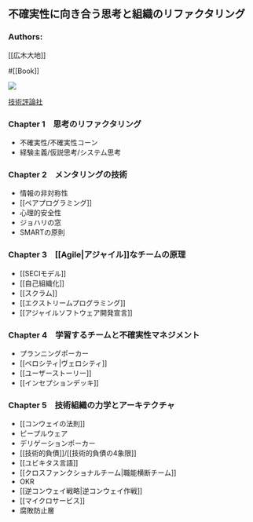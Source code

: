 ## 不確実性に向き合う思考と組織のリファクタリング

### Authors:
[[広木大地]]

#[[Book]]

![](https://gihyo.jp/assets/images/cover/2018/thumb/TH320_9784774196053.jpg)

[技術評論社](https://gihyo.jp/book/2018/978-4-7741-9605-3)

### Chapter 1　思考のリファクタリング
- 不確実性/不確実性コーン
- 経験主義/仮説思考/システム思考
### Chapter 2　メンタリングの技術
- 情報の非対称性
- [[ペアプログラミング]]
- 心理的安全性
- ジョハリの窓
- SMARTの原則
### Chapter 3　[[Agile|アジャイル]]なチームの原理
- [[SECIモデル]]
- [[自己組織化]]
- [[スクラム]]
- [[エクストリームプログラミング]]
- [[アジャイルソフトウェア開発宣言]]
### Chapter 4　学習するチームと不確実性マネジメント
- プランニングポーカー
- [[ベロシティ|ヴェロシティ]]
- [[ユーザーストーリー]]
- [[インセプションデッキ]]
### Chapter 5　技術組織の力学とアーキテクチャ
- [[コンウェイの法則]]
- ピープルウェア
- デリゲーションポーカー
- [[技術的負債]]/[[技術的負債の4象限]]
- [[ユビキタス言語]]
- [[クロスファンクショナルチーム|職能横断チーム]]
- OKR
- [[逆コンウェイ戦略|逆コンウェイ作戦]]
- [[マイクロサービス]]
- 腐敗防止層